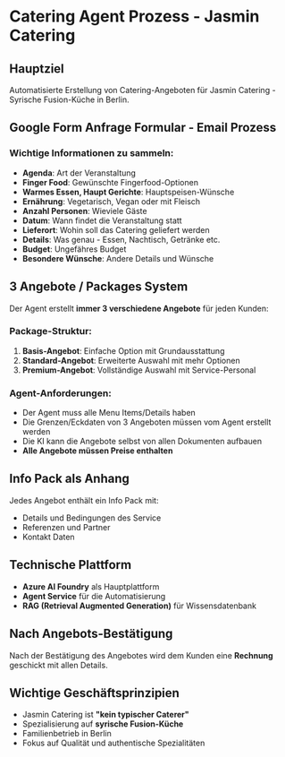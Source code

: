 # Catering Agent Prozess - Jasmin Catering

## Hauptziel
Automatisierte Erstellung von Catering-Angeboten für Jasmin Catering - Syrische Fusion-Küche in Berlin.

## Google Form Anfrage Formular - Email Prozess

### Wichtige Informationen zu sammeln:
- **Agenda**: Art der Veranstaltung
- **Finger Food**: Gewünschte Fingerfood-Optionen
- **Warmes Essen, Haupt Gerichte**: Hauptspeisen-Wünsche
- **Ernährung**: Vegetarisch, Vegan oder mit Fleisch
- **Anzahl Personen**: Wieviele Gäste
- **Datum**: Wann findet die Veranstaltung statt
- **Lieferort**: Wohin soll das Catering geliefert werden
- **Details**: Was genau - Essen, Nachtisch, Getränke etc.
- **Budget**: Ungefähres Budget
- **Besondere Wünsche**: Andere Details und Wünsche

## 3 Angebote / Packages System

Der Agent erstellt **immer 3 verschiedene Angebote** für jeden Kunden:

### Package-Struktur:
1. **Basis-Angebot**: Einfache Option mit Grundausstattung
2. **Standard-Angebot**: Erweiterte Auswahl mit mehr Optionen  
3. **Premium-Angebot**: Vollständige Auswahl mit Service-Personal

### Agent-Anforderungen:
- Der Agent muss alle Menu Items/Details haben
- Die Grenzen/Eckdaten von 3 Angeboten müssen vom Agent erstellt werden
- Die KI kann die Angebote selbst von allen Dokumenten aufbauen
- **Alle Angebote müssen Preise enthalten**

## Info Pack als Anhang
Jedes Angebot enthält ein Info Pack mit:
- Details und Bedingungen des Service
- Referenzen und Partner
- Kontakt Daten

## Technische Plattform
- **Azure AI Foundry** als Hauptplattform
- **Agent Service** für die Automatisierung
- **RAG (Retrieval Augmented Generation)** für Wissensdatenbank

## Nach Angebots-Bestätigung
Nach der Bestätigung des Angebotes wird dem Kunden eine **Rechnung** geschickt mit allen Details.

## Wichtige Geschäftsprinzipien
- Jasmin Catering ist **"kein typischer Caterer"**
- Spezialisierung auf **syrische Fusion-Küche**
- Familienbetrieb in Berlin
- Fokus auf Qualität und authentische Spezialitäten